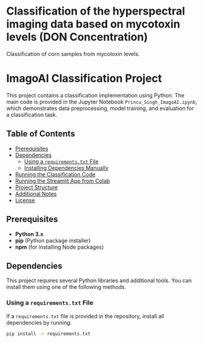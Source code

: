 # Classification of the hyperspectral imaging data based on mycotoxin levels (DON Concentration)
Classification of corn samples from mycotoxin levels.

# ImagoAI Classification Project

This project contains a classification implementation using Python. The main code is provided in the Jupyter Notebook `Princu_Singh_ImagoAI.ipynb`, which demonstrates data preprocessing, model training, and evaluation for a classification task.

## Table of Contents

- [Prerequisites](#prerequisites)
- [Dependencies](#dependencies)
  - [Using a `requirements.txt` File](#using-a-requirementstxt-file)
  - [Installing Dependencies Manually](#installing-dependencies-manually)
- [Running the Classification Code](#running-the-classification-code)
- [Running the Streamlit App from Colab](#running-the-streamlit-app-from-colab)
- [Project Structure](#project-structure)
- [Additional Notes](#additional-notes)
- [License](#license)

## Prerequisites

- **Python 3.x**  
- **pip** (Python package installer)  
- **npm** (for installing Node packages)

## Dependencies

This project requires several Python libraries and additional tools. You can install them using one of the following methods.

### Using a `requirements.txt` File

If a `requirements.txt` file is provided in the repository, install all dependencies by running:

```bash
pip install -r requirements.txt

